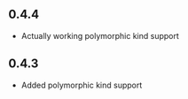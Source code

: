 0.4.4
-----
* Actually working polymorphic kind support

0.4.3
-----
* Added polymorphic kind support
